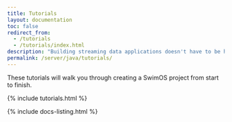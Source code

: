 ```yaml
---
title: Tutorials
layout: documentation
toc: false
redirect_from:
  - /tutorials
  - /tutorials/index.html
description: "Building streaming data applications doesn't have to be hard. Learn how to use SwimOS's stateful back-end & real time front-end to bring your data to life."
permalink: /server/java/tutorials/
---
```


These tutorials will walk you through creating a SwimOS project from start to finish.

{% include tutorials.html %}

{% include docs-listing.html %}
